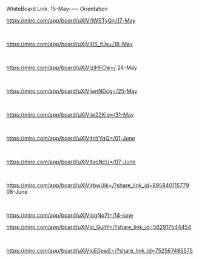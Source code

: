 WhiteBoard Link.
15-May---- Orientation

https://miro.com/app/board/uXjVI1WSTyQ=/17-May

</br>

https://miro.com/app/board/uXjVI0S_fUs=/18-May

</br>

https://miro.com/app/board/uXjVIziHFCw=/
24-May

</br>

https://miro.com/app/board/uXjVIwnNDcg=/25-May

</br>

https://miro.com/app/board/uXjVIw22Kig=/31-May

</br>

https://miro.com/app/board/uXjVItnYYqQ=/01-June

</br>

https://miro.com/app/board/uXjVItxcNcU=/07-June

</br>

https://miro.com/app/board/uXjVIrbwUik=/?share_link_id=895840115779
08-June

</br>

https://miro.com/app/board/uXjVIqgNq7I=/14-june
</br>

https://miro.com/app/board/uXjVIo_GuhY=/?share_link_id=562917544454


</br>

https://miro.com/app/board/uXjVIoE0pwE=/?share_link_id=752567485575

